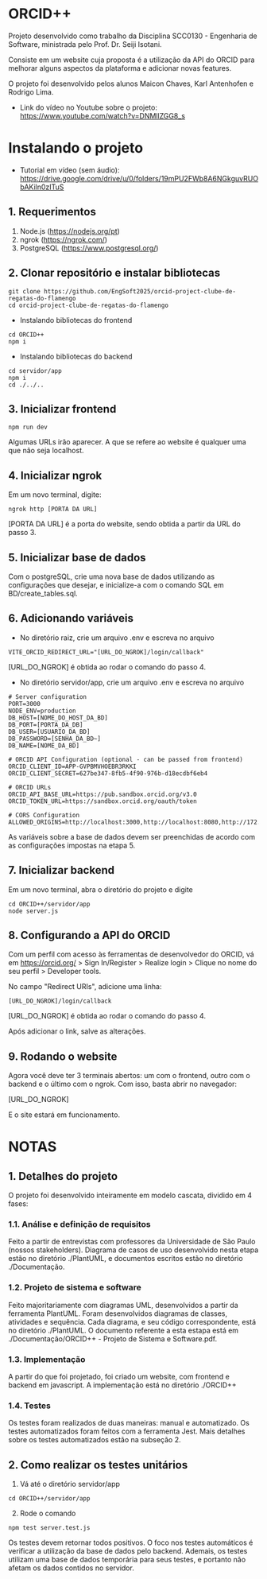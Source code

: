 # ORCID++ 
Projeto desenvolvido como trabalho da Disciplina SCC0130 - Engenharia de Software, ministrada pelo Prof. Dr. Seiji Isotani.

Consiste em um website cuja proposta é a utilização da API do ORCID para melhorar alguns aspectos da plataforma e adicionar novas features.

O projeto foi desenvolvido pelos alunos Maicon Chaves, Karl Antenhofen e Rodrigo Lima.

- Link do vídeo no Youtube sobre o projeto: https://www.youtube.com/watch?v=DNMllZGG8_s

# Instalando o projeto

- Tutorial em vídeo (sem áudio): https://drive.google.com/drive/u/0/folders/19mPU2FWb8A6NGkguvRUObAKiln0zITuS

## 1. Requerimentos
1. Node.js (https://nodejs.org/pt)
2. ngrok (https://ngrok.com/)
3. PostgreSQL (https://www.postgresql.org/)

## 2. Clonar repositório e instalar bibliotecas
```
git clone https://github.com/EngSoft2025/orcid-project-clube-de-regatas-do-flamengo
cd orcid-project-clube-de-regatas-do-flamengo
```
- Instalando bibliotecas do frontend
```
cd ORCID++
npm i
```
- Instalando bibliotecas do backend
```
cd servidor/app
npm i
cd ./../..
```

## 3. Inicializar frontend
```
npm run dev
```
Algumas URLs irão aparecer. A que se refere ao website é qualquer uma que não seja localhost.

## 4. Inicializar ngrok
Em um novo terminal, digite:
```
ngrok http [PORTA DA URL]
```
[PORTA DA URL] é a porta do website, sendo obtida a partir da URL do passo 3.

## 5. Inicializar base de dados
Com o postgreSQL, crie uma nova base de dados utilizando as configurações que desejar, e inicialize-a com o comando SQL em BD/create_tables.sql.

## 6. Adicionando variáveis 
- No diretório raiz, crie um arquivo .env e escreva no arquivo
```
VITE_ORCID_REDIRECT_URL="[URL_DO_NGROK]/login/callback"  
```
[URL_DO_NGROK] é obtida ao rodar o comando do passo 4.

- No diretório servidor/app, crie um arquivo .env e escreva no arquivo
```
# Server configuration
PORT=3000 
NODE_ENV=production
DB_HOST=[NOME_DO_HOST_DA_BD]
DB_PORT=[PORTA_DA_DB]
DB_USER=[USUARIO_DA_BD]
DB_PASSWORD=[SENHA_DA_BD~]
DB_NAME=[NOME_DA_BD]

# ORCID API Configuration (optional - can be passed from frontend)
ORCID_CLIENT_ID=APP-GVPBMVHOEBR3RKKI
ORCID_CLIENT_SECRET=627be347-8fb5-4f90-976b-d18ecdbf6eb4

# ORCID URLs
ORCID_API_BASE_URL=https://pub.sandbox.orcid.org/v3.0
ORCID_TOKEN_URL=https://sandbox.orcid.org/oauth/token

# CORS Configuration
ALLOWED_ORIGINS=http://localhost:3000,http://localhost:8080,http://172.24.59.101:8080
```
As variáveis sobre a base de dados devem ser preenchidas de acordo com as configurações impostas na etapa 5.

## 7. Inicializar backend
Em um novo terminal, abra o diretório do projeto e digite
```
cd ORCID++/servidor/app
node server.js
```
## 8. Configurando a API do ORCID
Com um perfil com acesso às ferramentas de desenvolvedor do ORCID, vá em https://orcid.org/ > Sign In/Register > Realize login > Clique no nome do seu perfil > Developer tools.

No campo "Redirect URIs", adicione uma linha:
```
[URL_DO_NGROK]/login/callback
```
[URL_DO_NGROK] é obtida ao rodar o comando do passo 4. 

Após adicionar o link, salve as alterações.

## 9. Rodando o website
Agora você deve ter 3 terminais abertos: um com o frontend, outro com o backend e o último com o ngrok. Com isso, basta abrir no navegador:

[URL_DO_NGROK]

E o site estará em funcionamento.

# NOTAS
## 1. Detalhes do projeto

O projeto foi desenvolvido inteiramente em modelo cascata, dividido em 4 fases:
### 1.1. Análise e definição de requisitos
Feito a partir de entrevistas com professores da Universidade de São Paulo (nossos stakeholders). Diagrama de casos de uso desenvolvido nesta etapa estão no diretório ./PlantUML, e documentos escritos estão no diretório ./Documentação.
### 1.2. Projeto de sistema e software
Feito majoritariamente com diagramas UML, desenvolvidos a partir da ferramenta PlantUML. Foram desenvolvidos diagramas de classes, atividades e sequência. Cada diagrama, e seu código correspondente, está no diretório ./PlantUML. O documento referente a esta estapa está em ./Documentação/ORCID++ - Projeto de Sistema e Software.pdf.
### 1.3. Implementação
A partir do que foi projetado, foi criado um website, com frontend e backend em javascript. A implementação está no diretório ./ORCID++
### 1.4. Testes
Os testes foram realizados de duas maneiras: manual e automatizado. Os testes automatizados foram feitos com a ferramenta Jest. Mais detalhes sobre os testes automatizados estão na subseção 2.

## 2. Como realizar os testes unitários
1. Vá até o diretório servidor/app
```
cd ORCID++/servidor/app
```

2. Rode o comando
```
npm test server.test.js
```

Os testes devem retornar todos positivos. O foco nos testes automáticos é verificar a utilização da base de dados pelo backend. Ademais, os testes utilizam uma base de dados temporária para seus testes, e portanto não afetam os dados contidos no servidor.

